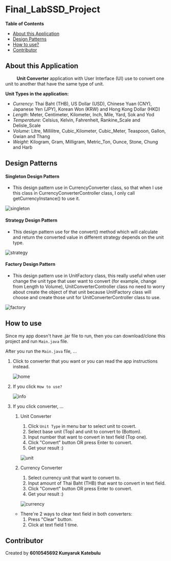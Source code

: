 # Final_LabSSD_Project

**Table of Contents**
- [About this Application](#about-this-application)
- [Design Patterns](#design-patterns)
- [How to use?](#how-to-use)
- [Contributor](#contributor)

## About this Application

&nbsp;&nbsp;&nbsp;&nbsp;&nbsp;&nbsp;&nbsp;&nbsp;&nbsp;**Unit Converter** application with User Interface (UI) use to convert one unit to another that have the same type of unit.

**Unit Types in the application:**
- *Currency*: Thai Baht (THB), US Dollar (USD), Chinese Yuan (CNY), Japanese Yen (JPY), Korean Won (KRW) and Hong Kong Dollar (HKD)
- *Length*: Meter, Centimeter, Kilometer, Inch, Mile, Yard, Sok and Yod
- *Temperature*: Celsius, Kelvin, Fahrenheit, Rankine_Scale and Delisle_Scale
- *Volume*: Litre, Millilitre, Cubic_Kilometer, Cubic_Meter, Teaspoon, Gallon, Gwian and Thang
- *Weight*: Kilogram, Gram, Milligram, Metric_Ton, Ounce, Stone, Chung and Harb

## Design Patterns
#### Singleton Design Pattern
- This design pattern use in CurrencyConverter class, so that when I use this class in CurrencyConverterController class, I only call getCurrencyInstance() to use it.

![singleton](img/singleton.png)

#### Strategy Design Pattern
- This design pattern use for the convert() method which will calculate and return the converted value in different strategy depends on the unit type.

![strategy](img/strategy.png)

#### Factory Design Pattern
- This design pattern use in UnitFactory class, this really useful when user change the unit type that user want to convert (for example, change from Length to Volume), UnitConverterController class no need to worry about create the object of that unit because UnitFactory class will choose and create those unit for UnitConverterController class to use. 

![factory](img/factory.png)

## How to use

Since my app doesn't have .jar file to run, then you can download/clone this project and run `Main.java` file.

After you run the `Main.java` file, ...

1) Click to converter that you want or you can read the app instructions instead.

    ![home](img/home.png)

2) If you click `How to use?`

    ![info](img/info.png)

3) If you click converter, ...
    1. Unit Converter
        1. Click `Unit Type` in menu bar to select unit to covert.
        2. Select base unit (Top) and unit to convert to (Bottom).
        3. Input number that want to convert in text field (Top one).
        4. Click "Convert" button OR press Enter to convert.
        5. Get your result :)
        
        ![unit](img/unit.png)
        
    2. Currency Converter
        1. Select currency unit that want to convert to.
        2. Input amount of Thai Baht (THB) that want to convert in text field.
        3. Click "Convert" button OR press Enter to convert.
        4. Get your result :)
        
        ![currency](img/currency.png)
    - There're 2 ways to clear text field in both converters:
        1. Press "Clear" button.
        2. Click at text field 1 time.
    
## Contributor
Created by **6010545692 Kunyaruk Katebulu**